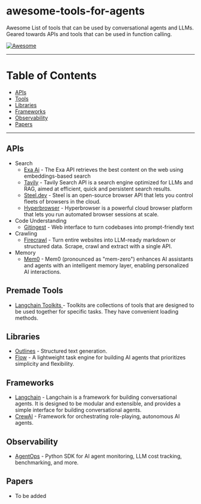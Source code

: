# awesome-tools-for-agents
Awesome List of tools that can be used by conversational agents and LLMs. Geared towards APIs and tools that can be used in function calling.

[![Awesome](https://awesome.re/badge-flat.svg)](https://awesome.re)

---

# Table of Contents
- [APIs](#apis)
- [Tools](#tools)
- [Libraries](#libraries)
- [Frameworks](#frameworks)
- [Observability](#observability)
- [Papers](#papers)

---

## APIs
- Search
    - [Exa Ai](https://exa.ai) - The Exa API retrieves the best content on the web using embeddings-based search
    - [Tavily](https://tavily.com) - Tavily Search API is a search engine optimized for LLMs and RAG, aimed at efficient, quick and persistent search results.
    - [Steel.dev](https://github.com/steel-dev/steel-browser) - Steel is an open-source browser API that lets you control fleets of browsers in the cloud.
    - [Hyperbrowser](https://www.hyperbrowser.ai/) - Hyperbrowser is a powerful cloud browser platform that lets you run automated browser sessions at scale.
- Code Understanding
    - [Gitingest](https://github.com/cyclotruc/gitingest) - Web interface to turn codebases into prompt-friendly text
- Crawling
    - [Firecrawl](https://github.com/mendableai/firecrawl) - Turn entire websites into LLM-ready markdown or structured data. Scrape, crawl and extract with a single API.
- Memory
    - [Mem0](https://github.com/mem0ai/mem0) - Mem0 (pronounced as "mem-zero") enhances AI assistants and agents with an intelligent memory layer, enabling personalized AI interactions.
## Premade Tools
- [Langchain Toolkits ](https://python.langchain.com/v0.1/docs/integrations/toolkits/) - Toolkits are collections of tools that are designed to be used together for specific tasks. They have convenient loading methods.



## Libraries
- [Outlines](https://github.com/outlines-dev/outlines) - Structured text generation.
- [Flow](https://github.com/lmnr-ai/flow/tree/main) - A lightweight task engine for building AI agents that prioritizes simplicity and flexibility.

## Frameworks
- [Langchain](https://python.langchain.com/v0.1/docs/modules/agents/) - Langchain is a framework for building conversational agents. It is designed to be modular and extensible, and provides a simple interface for building conversational agents.
- [CrewAI](https://www.crewai.com/open-source) - Framework for orchestrating role-playing, autonomous AI agents.

## Observability
- [AgentOps](https://github.com/AgentOps-AI/agentops) - Python SDK for AI agent monitoring, LLM cost tracking, benchmarking, and more.


## Papers
- To be added
